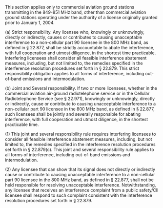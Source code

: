 This section applies only to commercial aviation ground stations transmitting in the 849-851 MHz band, other than commercial aviation ground stations operating under the authority of a license originally granted prior to January 1, 2004.

(a) Strict responsibility. Any licensee who, knowingly or unknowingly, directly or indirectly, causes or contributes to causing unacceptable interference to a non-cellular part 90 licensee in the 800 MHz band, as defined in § 22.877, shall be strictly accountable to abate the interference, with full cooperation and utmost diligence, in the shortest time practicable. Interfering licensees shall consider all feasible interference abatement measures, including, but not limited to, the remedies specified in the interference resolution procedures set forth in § 22.879. This strict responsibility obligation applies to all forms of interference, including out-of-band emissions and intermodulation.

(b) Joint and Several responsibility. If two or more licensees, whether in the commercial aviation air-ground radiotelephone service or in the Cellular Radiotelephone Service (see § 22.971), knowingly or unknowingly, directly or indirectly, cause or contribute to causing unacceptable interference to a non-cellular part 90 licensee in the 800 MHz band, as defined in § 22.877, such licensees shall be jointly and severally responsible for abating interference, with full cooperation and utmost diligence, in the shortest practicable time.

(1) This joint and several responsibility rule requires interfering licensees to consider all feasible interference abatement measures, including, but not limited to, the remedies specified in the interference resolution procedures set forth in § 22.879(c). This joint and several responsibility rule applies to all forms of interference, including out-of-band emissions and intermodulation.

(2) Any licensee that can show that its signal does not directly or indirectly cause or contribute to causing unacceptable interference to a non-cellular part 90 licensee in the 800 MHz band, as defined in § 22.877, shall not be held responsible for resolving unacceptable interference. Notwithstanding, any licensee that receives an interference complaint from a public safety/CII licensee shall respond to such complaint consistent with the interference resolution procedures set forth in § 22.879.

